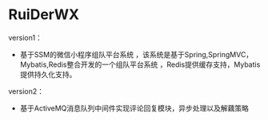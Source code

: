 # RuiDerWX
version1：
   - 基于SSM的微信小程序组队平台系统 ，该系统是基于Spring,SpringMVC，Mybatis,Redis整合开发的一个组队平台系统 ，Redis提供缓存支持，Mybatis提供持久化支持。

version2：
   - 基于ActiveMQ消息队列中间件实现评论回复模块，异步处理以及解藕策略
